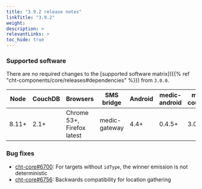 ```yaml
---
title: "3.9.2 release notes"
linkTitle: "3.9.2"
weight: 
description: >
relevantLinks: >
toc_hide: true
---
```


### Supported software

There are no required changes to the [supported software matrix]({{% ref "cht-components/core/releases#dependencies" %}})
 from `3.0.0`.

| Node | CouchDB | Browsers | SMS bridge | Android | medic-android | medic-couch2pg |
|----|----|----|----|----|----|---|
| 8.11+ | 2.1+ | Chrome 53+, Firefox latest | medic-gateway | 4.4+ | 0.4.5+ | 3.0+ |

### Bug fixes

- [cht-core#6700](https://github.com/medic/cht-core/issues/6700): For targets without `idType`, the winner emission is not deterministic
- [cht-core#6756](https://github.com/medic/cht-core/issues/6756): Backwards compatibility for location gathering
